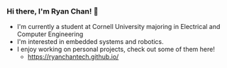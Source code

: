 ### Hi there, I'm Ryan Chan! 👋

- I'm currently a student at Cornell University majoring in Electrical and Computer Engineering
- I'm interested in embedded systems and robotics.
- I enjoy working on personal projects, check out some of them here! 
  - https://ryanchantech.github.io/ 


<!--
**RyanChanTech/RyanChanTech** is a ✨ _special_ ✨ repository because its `README.md` (this file) appears on your GitHub profile.

Here are some ideas to get you started:

- 🔭 I’m currently working on ...
- 🌱 I’m currently learning ...
- 👯 I’m looking to collaborate on ...
- 🤔 I’m looking for help with ...
- 💬 Ask me about ...
- 📫 How to reach me: ...
- 😄 Pronouns: ...
- ⚡ Fun fact: ...
-->
